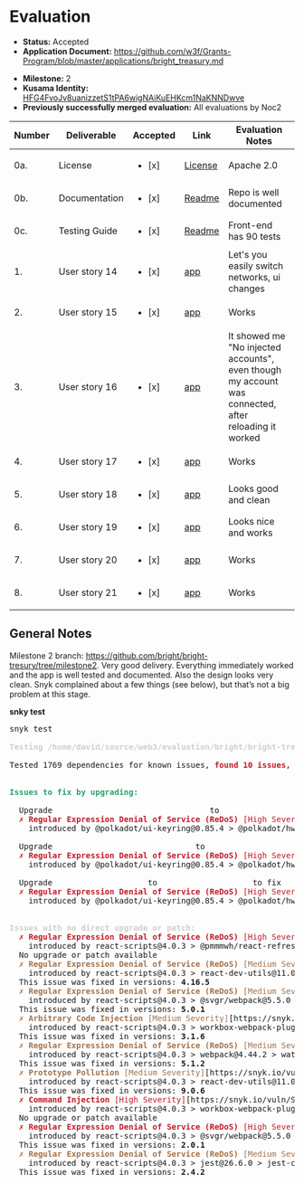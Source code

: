 # Evaluation

- **Status:** Accepted
- **Application Document:** https://github.com/w3f/Grants-Program/blob/master/applications/bright_treasury.md

* **Milestone:** 2
* **Kusama Identity:** [HFG4FvoJv8uanizzetS1tPA6wigNAiKuEHKcm1NaKNNDwve](https://polkascan.io/pre/kusama/account/HFG4FvoJv8uanizzetS1tPA6wigNAiKuEHKcm1NaKNNDwve)
* **Previously successfully merged evaluation:** All evaluations by Noc2

| Number | Deliverable   | Accepted               | Link                                                                                  | Evaluation Notes                                                                                     |
| ------ | ------------- | ---------------------- | ------------------------------------------------------------------------------------- | ---------------------------------------------------------------------------------------------------- |
| 0a.    | License       | <ul><li>[x] </li></ul> | [License](https://github.com/bright/bright-tresury/blob/master/LICENSE.md)            | Apache 2.0                                                                                           |
| 0b.    | Documentation | <ul><li>[x] </li></ul> | [Readme](https://github.com/bright/bright-tresury/blob/milestone1/README.md)          | Repo is well documented                                                                              |
| 0c.    | Testing Guide | <ul><li>[x] </li></ul> | [Readme](https://github.com/bright/bright-tresury/blob/milestone1/README.md)          | Front-end has 90 tests                                                                               |
| 1.     | User story 14 | <ul><li>[x] </li></ul> | [app](https://testing.treasury.brightinventions.pl/?networkId=development-2)          | Let's you easily switch networks, ui changes                                                         |
| 2.     | User story 15 | <ul><li>[x] </li></ul> | [app](https://testing.treasury.brightinventions.pl/ideas/new?networkId=development-2) | Works                                                                                                |
| 3.     | User story 16 | <ul><li>[x] </li></ul> | [app](https://testing.treasury.brightinventions.pl/ideas?filter=mine)                 | It showed me "No injected accounts", even though my account was connected, after reloading it worked |
| 4.     | User story 17 | <ul><li>[x] </li></ul> | [app](https://testing.treasury.brightinventions.pl/ideas?filter=mine)                 | Works                                                                                                |
| 5.     | User story 18 | <ul><li>[x] </li></ul> | [app](https://testing.treasury.brightinventions.pl/stats?networkId=polkadot)          | Looks good and clean                                                                                 |
| 6.     | User story 19 | <ul><li>[x] </li></ul> | [app](https://testing.treasury.brightinventions.pl/?networkId=development-2)          | Looks nice and works                                                                                 |
| 7.     | User story 20 | <ul><li>[x] </li></ul> | [app](https://testing.treasury.brightinventions.pl/)                                  | Works                                                                                                |
| 8.     | User story 21 | <ul><li>[x] </li></ul> | [app](https://testing.treasury.brightinventions.pl/)                                  | Works                                                                                                |

## General Notes

Milestone 2 branch: https://github.com/bright/bright-tresury/tree/milestone2. Very good delivery. Everything immediately worked and the app is well tested and documented. Also the design looks very clean. Snyk complained about a few things (see below), but that’s not a big problem at this stage.

**snky test**

<pre>snyk test

<font color="#D0CFCC"><b>Testing /home/david/source/web3/evaluation/bright/bright-tresury/www...</b></font>

Tested 1769 dependencies for known issues, <font color="#C01C28"><b>found 10 issues, 17 vulnerable paths.</b></font>


<font color="#26A269"><b>Issues to fix by upgrading:</b></font>

  Upgrade <font color="#FFFFFF"><b>@testing-library/jest-dom@4.2.4</b></font> to <font color="#FFFFFF"><b>@testing-library/jest-dom@5.1.0</b></font> to fix
<font color="#C01C28">  ✗ </font><font color="#C01C28"><b>Regular Expression Denial of Service (ReDoS)</b></font><font color="#C01C28"> [High Severity]</font>[https://snyk.io/vuln/SNYK-JS-ANSIREGEX-1583908] in <b>ansi-regex@3.0.0</b>
    introduced by @polkadot/ui-keyring@0.85.4 &gt; @polkadot/hw-ledger@7.4.1 &gt; @polkadot/hw-ledger-transports@7.4.1 &gt; @ledgerhq/hw-transport-node-hid-singleton@6.7.0 &gt; @ledgerhq/hw-transport-node-hid-noevents@6.7.0 &gt; node-hid@2.1.1 &gt; prebuild-install@6.1.4 &gt; npmlog@4.1.2 &gt; gauge@2.7.4 &gt; wide-align@1.1.3 &gt; string-width@2.1.1 &gt; strip-ansi@4.0.0 &gt; ansi-regex@3.0.0 and <font color="#33C7DE">4</font> other path(s)

  Upgrade <font color="#FFFFFF"><b>@testing-library/react@9.5.0</b></font> to <font color="#FFFFFF"><b>@testing-library/react@10.0.0</b></font> to fix
<font color="#C01C28">  ✗ </font><font color="#C01C28"><b>Regular Expression Denial of Service (ReDoS)</b></font><font color="#C01C28"> [High Severity]</font>[https://snyk.io/vuln/SNYK-JS-ANSIREGEX-1583908] in <b>ansi-regex@3.0.0</b>
    introduced by @polkadot/ui-keyring@0.85.4 &gt; @polkadot/hw-ledger@7.4.1 &gt; @polkadot/hw-ledger-transports@7.4.1 &gt; @ledgerhq/hw-transport-node-hid-singleton@6.7.0 &gt; @ledgerhq/hw-transport-node-hid-noevents@6.7.0 &gt; node-hid@2.1.1 &gt; prebuild-install@6.1.4 &gt; npmlog@4.1.2 &gt; gauge@2.7.4 &gt; wide-align@1.1.3 &gt; string-width@2.1.1 &gt; strip-ansi@4.0.0 &gt; ansi-regex@3.0.0 and <font color="#33C7DE">4</font> other path(s)

  Upgrade <font color="#FFFFFF"><b>@types/jest@24.9.1</b></font> to <font color="#FFFFFF"><b>@types/jest@25.1.0</b></font> to fix
<font color="#C01C28">  ✗ </font><font color="#C01C28"><b>Regular Expression Denial of Service (ReDoS)</b></font><font color="#C01C28"> [High Severity]</font>[https://snyk.io/vuln/SNYK-JS-ANSIREGEX-1583908] in <b>ansi-regex@3.0.0</b>
    introduced by @polkadot/ui-keyring@0.85.4 &gt; @polkadot/hw-ledger@7.4.1 &gt; @polkadot/hw-ledger-transports@7.4.1 &gt; @ledgerhq/hw-transport-node-hid-singleton@6.7.0 &gt; @ledgerhq/hw-transport-node-hid-noevents@6.7.0 &gt; node-hid@2.1.1 &gt; prebuild-install@6.1.4 &gt; npmlog@4.1.2 &gt; gauge@2.7.4 &gt; wide-align@1.1.3 &gt; string-width@2.1.1 &gt; strip-ansi@4.0.0 &gt; ansi-regex@3.0.0 and <font color="#33C7DE">4</font> other path(s)


<font color="#D0CFCC"><b>Issues with no direct upgrade or patch:</b></font>
<font color="#C01C28">  ✗ </font><font color="#C01C28"><b>Regular Expression Denial of Service (ReDoS)</b></font><font color="#C01C28"> [High Severity]</font>[https://snyk.io/vuln/SNYK-JS-ANSIHTML-1296849] in <b>ansi-html@0.0.7</b>
    introduced by react-scripts@4.0.3 &gt; @pmmmwh/react-refresh-webpack-plugin@0.4.3 &gt; ansi-html@0.0.7 and <font color="#33C7DE">1</font> other path(s)
  No upgrade or patch available
<font color="#A2734C">  ✗ </font><font color="#A2734C"><b>Regular Expression Denial of Service (ReDoS)</b></font><font color="#A2734C"> [Medium Severity]</font>[https://snyk.io/vuln/SNYK-JS-BROWSERSLIST-1090194] in <b>browserslist@4.14.2</b>
    introduced by react-scripts@4.0.3 &gt; react-dev-utils@11.0.4 &gt; browserslist@4.14.2
  This issue was fixed in versions: <b>4.16.5</b>
<font color="#A2734C">  ✗ </font><font color="#A2734C"><b>Regular Expression Denial of Service (ReDoS)</b></font><font color="#A2734C"> [Medium Severity]</font>[https://snyk.io/vuln/SNYK-JS-CSSWHAT-1298035] in <b>css-what@3.4.2</b>
    introduced by react-scripts@4.0.3 &gt; @svgr/webpack@5.5.0 &gt; @svgr/plugin-svgo@5.5.0 &gt; svgo@1.3.2 &gt; css-select@2.1.0 &gt; css-what@3.4.2
  This issue was fixed in versions: <b>5.0.1</b>
<font color="#A2734C">  ✗ </font><font color="#A2734C"><b>Arbitrary Code Injection</b></font><font color="#A2734C"> [Medium Severity]</font>[https://snyk.io/vuln/SNYK-JS-EJS-1049328] in <b>ejs@2.7.4</b>
    introduced by react-scripts@4.0.3 &gt; workbox-webpack-plugin@5.1.4 &gt; workbox-build@5.1.4 &gt; @surma/rollup-plugin-off-main-thread@1.4.2 &gt; ejs@2.7.4
  This issue was fixed in versions: <b>3.1.6</b>
<font color="#A2734C">  ✗ </font><font color="#A2734C"><b>Regular Expression Denial of Service (ReDoS)</b></font><font color="#A2734C"> [Medium Severity]</font>[https://snyk.io/vuln/SNYK-JS-GLOBPARENT-1016905] in <b>glob-parent@3.1.0</b>
    introduced by react-scripts@4.0.3 &gt; webpack@4.44.2 &gt; watchpack@1.7.5 &gt; watchpack-chokidar2@2.0.1 &gt; chokidar@2.1.8 &gt; glob-parent@3.1.0
  This issue was fixed in versions: <b>5.1.2</b>
<font color="#A2734C">  ✗ </font><font color="#A2734C"><b>Prototype Pollution</b></font><font color="#A2734C"> [Medium Severity]</font>[https://snyk.io/vuln/SNYK-JS-IMMER-1540542] in <b>immer@8.0.1</b>
    introduced by react-scripts@4.0.3 &gt; react-dev-utils@11.0.4 &gt; immer@8.0.1
  This issue was fixed in versions: <b>9.0.6</b>
<font color="#C01C28">  ✗ </font><font color="#C01C28"><b>Command Injection</b></font><font color="#C01C28"> [High Severity]</font>[https://snyk.io/vuln/SNYK-JS-LODASHTEMPLATE-1088054] in <b>lodash.template@4.5.0</b>
    introduced by react-scripts@4.0.3 &gt; workbox-webpack-plugin@5.1.4 &gt; workbox-build@5.1.4 &gt; lodash.template@4.5.0
  No upgrade or patch available
<font color="#C01C28">  ✗ </font><font color="#C01C28"><b>Regular Expression Denial of Service (ReDoS)</b></font><font color="#C01C28"> [High Severity]</font>[https://snyk.io/vuln/SNYK-JS-NTHCHECK-1586032] in <b>nth-check@1.0.2</b>
    introduced by react-scripts@4.0.3 &gt; @svgr/webpack@5.5.0 &gt; @svgr/plugin-svgo@5.5.0 &gt; svgo@1.3.2 &gt; css-select@2.1.0 &gt; nth-check@1.0.2
  This issue was fixed in versions: <b>2.0.1</b>
<font color="#A2734C">  ✗ </font><font color="#A2734C"><b>Regular Expression Denial of Service (ReDoS)</b></font><font color="#A2734C"> [Medium Severity]</font>[https://snyk.io/vuln/SNYK-JS-PROMPTS-1729737] in <b>prompts@2.4.0</b>
    introduced by react-scripts@4.0.3 &gt; jest@26.6.0 &gt; jest-cli@26.6.3 &gt; prompts@2.4.1 and <font color="#33C7DE">2</font> other path(s)
  This issue was fixed in versions: <b>2.4.2</b>
</pre>
